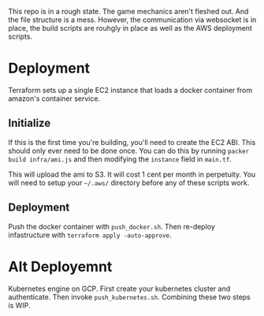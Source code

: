 This repo is in a rough state. The game mechanics aren't fleshed out. And the file structure is a mess. However, the communication via websocket is in place, the build scripts are rouhgly in place as well as the AWS deployment scripts.

# Deployment

Terraform sets up a single EC2 instance that loads a docker container from amazon's container service.

## Initialize
If this is the first time you're building, you'll need to create the EC2 ABI. This should only ever need to be done once. You can do this by running `packer build infra/ami.js` and then modifying the `instance` field in `main.tf`.

This will upload the ami to S3. It will cost 1 cent per month in perpetuity. You will need to setup your `~/.aws/` directory before any of these scripts work.

## Deployment
Push the docker container with `push_docker.sh`. Then re-deploy infastructure with `terraform apply -auto-approve`.


# Alt Deployemnt

Kubernetes engine on GCP. First create your kubernetes cluster and authenticate. Then invoke `push_kubernetes.sh`. Combining these two steps is WIP.


